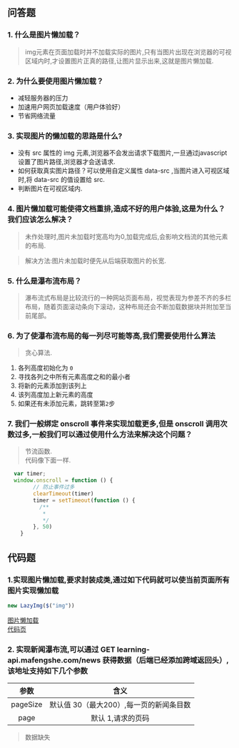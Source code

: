 ## 问答题  
### 1. 什么是图片懒加载？  
>img元素在页面加载时并不加载实际的图片,只有当图片出现在浏览器的可视区域内时,才设置图片正真的路径,让图片显示出来,这就是图片懒加载.

### 2. 为什么要使用图片懒加载？  
* 减轻服务器的压力
* 加速用户网页加载速度（用户体验好）
* 节省网络流量

### 3. 实现图片的懒加载的思路是什么?  
* 没有 src 属性的 img 元素,浏览器不会发出请求下载图片,一旦通过javascript设置了图片路径,浏览器才会送请求.
* 如何获取真实图片路径？可以使用自定义属性 data-src ,当图片进入可视区域时,将 data-src 的值设置给 src.
* 判断图片在可视区域内.

### 4. 图片懒加载可能使得文档重排,造成不好的用户体验,这是为什么？我们应该怎么解决？  
>未作处理时,图片未加载时宽高均为0,加载完成后,会影响文档流的其他元素的布局.

>解决方法:图片未加载时便先从后端获取图片的长宽.

### 5. 什么是瀑布流布局？  
>瀑布流式布局是比较流行的一种网站页面布局，视觉表现为参差不齐的多栏布局，随着页面滚动条向下滚动，这种布局还会不断加载数据块并附加至当前尾部。

### 6. 为了使瀑布流布局的每一列尽可能等高,我们需要使用什么算法  
>贪心算法.  
1. 各列高度初始化为 `0`
2. 寻找各列之中所有元素高度之和的最小者
3. 将新的元素添加到该列上
4. 该列高度加上新元素的高度
5. 如果还有未添加元素，跳转至第`2`步

### 7. 我们一般绑定 onscroll 事件来实现加载更多,但是 onscroll 调用次数过多,一般我们可以通过使用什么方法来解决这个问题？  
>节流函数.  
代码像下面一样.  

```js
  var timer;
  window.onscroll = function () {
        // 防止事件过多
        clearTimeout(timer)
        timer = setTimeout(function () {
          /**
           * 
           */
        }, 50)
    }
```

## 代码题
### 1.实现图片懒加载,要求封装成类,通过如下代码就可以使当前页面所有图片实现懒加载
```js
new LazyImg($("img"))
```
[图片懒加载](https://zhouxv.github.io/mfs-homework-advanced/8.图片懒加载和瀑布流/LazyImg.html)   
[代码页](https://github.com/zhouxv/mfs-homework-advanced/blob/master/8.图片懒加载和瀑布流/LazyImg.html)

### 2. 实现新闻瀑布流,可以通过 GET learning-api.mafengshe.com/news 获得数据（后端已经添加跨域返回头）,该地址支持如下几个参数  

|   参数   |                   含义                   |
| :------: | :--------------------------------------: |
| pageSize | 默认值 30（最大200）,每一页的新闻条目数 |
|   page   |            默认 1,请求的页码            |

>数据缺失

